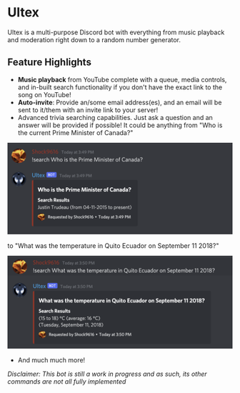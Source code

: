 # Ultex

Ultex is a multi-purpose Discord bot with everything from music playback and moderation right down to a random number generator.

## Feature Highlights

* **Music playback** from YouTube complete with a queue, media controls, and in-built search functionality if you don't have the exact link to the song on YouTube!
* **Auto-invite**: Provide an/some email address(es), and an email will be sent to it/them with an invite link to your server!
* Advanced trivia searching capabilities. Just ask a question and an answer will be provided if possible! It could be anything from "Who is the current Prime Minister of Canada?"

![Who is the current Prime Minister of Canada?](screenshots/prime_minister.png)

to "What was the temperature in Quito Ecuador on September 11 2018?"

![Temperature in Quito?](screenshots/temperature.png)


* And much much more!

*Disclaimer: This bot is still a work in progress and as such, its other commands are not all fully implemented*

